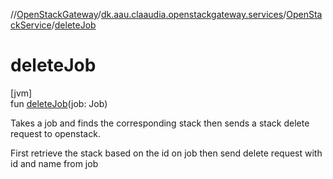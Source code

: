 //[OpenStackGateway](../../../index.md)/[dk.aau.claaudia.openstackgateway.services](../index.md)/[OpenStackService](index.md)/[deleteJob](delete-job.md)

# deleteJob

[jvm]\
fun [deleteJob](delete-job.md)(job: Job)

Takes a job and finds the corresponding stack then sends a stack delete request to openstack.

First retrieve the stack based on the id on job then send delete request with id and name from job
